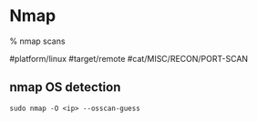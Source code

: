# Nmap

% nmap scans

#platform/linux #target/remote #cat/MISC/RECON/PORT-SCAN

## nmap OS detection

```
sudo nmap -O <ip> --osscan-guess
```
